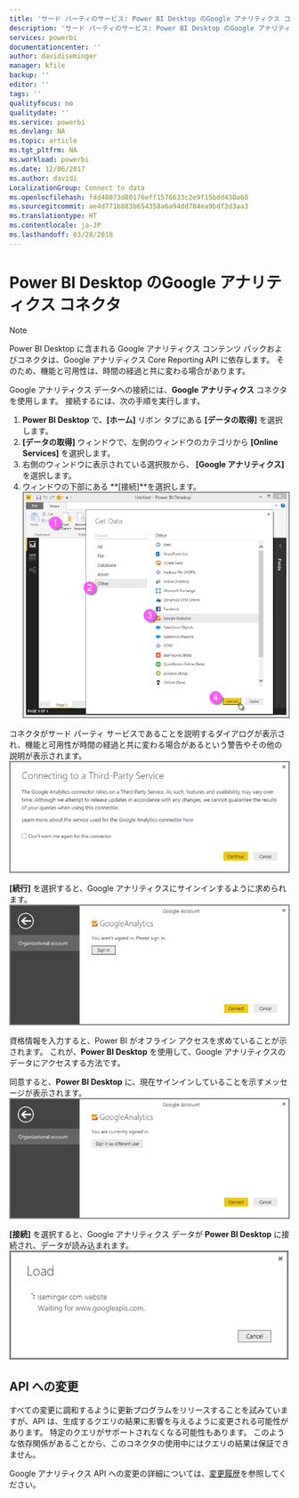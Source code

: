 ```yaml
---
title: 'サード パーティのサービス: Power BI Desktop のGoogle アナリティクス コネクタ'
description: 'サード パーティのサービス: Power BI Desktop のGoogle アナリティクス コネクタ'
services: powerbi
documentationcenter: ''
author: davidiseminger
manager: kfile
backup: ''
editor: ''
tags: ''
qualityfocus: no
qualitydate: ''
ms.service: powerbi
ms.devlang: NA
ms.topic: article
ms.tgt_pltfrm: NA
ms.workload: powerbi
ms.date: 12/06/2017
ms.author: davidi
LocalizationGroup: Connect to data
ms.openlocfilehash: fdd48073d80176eff1576633c2e9f15bdd430a60
ms.sourcegitcommit: ae4d771b883b654358a6a94dd784ea9bdf3d3aa3
ms.translationtype: HT
ms.contentlocale: ja-JP
ms.lasthandoff: 03/28/2018
---
```

# <a name="google-analytics-connector-for-power-bi-desktop"></a>Power BI Desktop のGoogle アナリティクス コネクタ
> [!NOTE]
> Power BI Desktop に含まれる Google アナリティクス コンテンツ パックおよびコネクタは、Google アナリティクス Core Reporting API に依存します。 そのため、機能と可用性は、時間の経過と共に変わる場合があります。
> 
> 

Google アナリティクス データへの接続には、**Google アナリティクス** コネクタを使用します。 接続するには、次の手順を実行します。

1. **Power BI Desktop** で、**[ホーム]** リボン タブにある **[データの取得]** を選択します。
2. **[データの取得]** ウィンドウで、左側のウィンドウのカテゴリから **[Online Services]** を選択します。
3. 右側のウィンドウに表示されている選択肢から、 **[Google アナリティクス]** を選択します。
4. ウィンドウの下部にある **[接続]**を選択します。  
   ![](media/service-google-analytics-connector/tps_googleanalytics_1.png)

コネクタがサード パーティ サービスであることを説明するダイアログが表示され、機能と可用性が時間の経過と共に変わる場合があるという警告やその他の説明が表示されます。  
![](media/service-google-analytics-connector/tps_googleanalytics_2.png)

**[続行]** を選択すると、Google アナリティクスにサインインするように求められます。  
![](media/service-google-analytics-connector/tps_googleanalytics_3.png)

資格情報を入力すると、Power BI がオフライン アクセスを求めていることが示されます。 これが、**Power BI Desktop** を使用して、Google アナリティクスのデータにアクセスする方法です。  

同意すると、**Power BI Desktop** に、現在サインインしていることを示すメッセージが表示されます。  
![](media/service-google-analytics-connector/tps_googleanalytics_5.png)

**[接続]** を選択すると、Google アナリティクス データが **Power BI Desktop** に接続され、データが読み込まれます。  
![](media/service-google-analytics-connector/tps_googleanalytics_6.png)

## <a name="changes-to-the-api"></a>API への変更
すべての変更に調和するように更新プログラムをリリースすることを試みていますが、API は、生成するクエリの結果に影響を与えるように変更される可能性があります。 特定のクエリがサポートされなくなる可能性もあります。 このような依存関係があることから、このコネクタの使用中にはクエリの結果は保証できません。

Google アナリティクス API への変更の詳細については、[変更履歴](https://developers.google.com/analytics/devguides/changelog)を参照してください。

